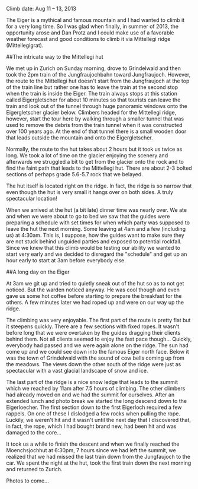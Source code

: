 Climb date: Aug 11 – 13, 2013

The Eiger is a mythical and famous mountain and I had wanted to climb it for a very long time.  So I was glad when finally, in summer of 2013, the opportunity arose and Dan Protz and I could make use of a favorable weather forecast and good conditions to climb it via Mittellegi ridge (Mittellegigrat).

##The intricate way to the Mittellegi hut

We met up in Zurich on Sunday morning, drove to Grindelwald and then took the 2pm train of the Jungfraujochbahn toward Jungfraujoch.  However, the route to the Mittellegi hut doesn't start from the Jungfraujoch at the top of the train line but rather one has to leave the train at the second stop when the train is inside the Eiger.  The train always stops at this station called Eigergletscher for about 10 minutes so that tourists can leave the train and look out of the tunnel through huge panoramic windows onto the Eigergletscher glacier below.  Climbers headed for the Mittellegi ridge, however, start the tour here by walking through a smaller tunnel that was used to remove the debris from the train tunnel when it was constructed over 100 years ago.  At the end of that tunnel there is a small wooden door that leads outside the mountain and onto the Eigergletscher.

Normally, the route to the hut takes about 2 hours but it took us twice as long.  We took a lot of time on the glacier enjoying the scenery and afterwards we struggled a bit to get from the glacier onto the rock and to find the faint path that leads to the Mittellegi hut.  There are about 2-3 bolted sections of perhaps grade 5.6-5.7 rock that we belayed.

The hut itself is located right on the ridge.  In fact, the ridge is so narrow that even though the hut is very small it hangs over on both sides.  A truly spectacular location!

When we arrived at the hut (a bit late) dinner time was nearly over.  We ate and when we were about to go to bed we saw that the guides were preparing a schedule with set times for when which party was supposed to leave the hut the next morning.  Some leaving at 4am and a few (including us) at 4:30am.  This is, I suppose, how the guides want to make sure they are not stuck behind unguided parties and exposed to potential rockfall.  Since we knew that this climb would be testing our ability we wanted to start very early and we decided to disregard the "schedule" and get up an hour early to start at 3am before everybody else.

##A long day on the Eiger

At 3am we git up and tried to quietly sneak out of the hut so as to not get noticed.  But the warden noticed anyway.  He was cool though and even gave us some hot coffee before starting to prepare the breakfast for the others.  A few minutes later we had roped up and were on our way up the ridge.

The climbing was very enjoyable.  The first part of the route is pretty flat but it steepens quickly.  There are a few sections with fixed ropes.  It wasn't before long that we were overtaken by the guides dragging their clients behind them.  Not all clients seemed to enjoy the fast pace though...  Quickly, everybody had passed and we were again alone on the ridge.  The sun had come up and we could see down into the famous Eiger north face.  Below it was the town of Grindelwald with the sound of cow bells coming up from the meadows.   The views down the other south of the ridge were just as spectacular with a vast glacial landscape of snow and ice.

The last part of the ridge is a nice snow ledge that leads to the summit which we reached by 11am after 7.5 hours of climbing.  The other climbers had already moved on and we had the summit for ourselves.  After an extended lunch and photo break we started the long descend down to the Eigerloecher.  The first section down to the first Eigerloch required a few rappels.  On one of these I dislodged a few rocks when pulling the rope.  Luckily, we weren't hit and it wasn't until the next day that I discovered that, in fact, the rope, which I had bought brand new, had been hit and was damaged to the core...  

It took us a while to finish the descent and when we finally reached the Moenchsjochhut at 6:30pm, 7 hours since we had left the summit, we realized that we had missed the last train down from the Jungfaujoch to the car.  We spent the night at the hut, took the first train down the next morning and returned to Zurich.

Photos to come...
